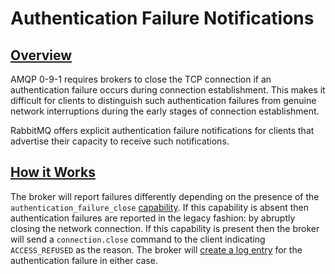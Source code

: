 <!--
Copyright (c) 2007-2023 Broadcom. All Rights Reserved. The term “Broadcom” refers to Broadcom Inc. and/or its subsidiaries.

All rights reserved. This program and the accompanying materials
are made available under the terms of the under the Apache License,
Version 2.0 (the "License”); you may not use this file except in compliance
with the License. You may obtain a copy of the License at

https://www.apache.org/licenses/LICENSE-2.0

Unless required by applicable law or agreed to in writing, software
distributed under the License is distributed on an "AS IS" BASIS,
WITHOUT WARRANTIES OR CONDITIONS OF ANY KIND, either express or implied.
See the License for the specific language governing permissions and
limitations under the License.
-->

# Authentication Failure Notifications

## <a id="overview" class="anchor" href="#overview">Overview</a>

AMQP 0-9-1 requires brokers to close the TCP connection if an authentication
failure occurs during connection establishment. This makes it difficult for
clients to distinguish such authentication failures from genuine network
interruptions during the early stages of connection establishment.

RabbitMQ offers explicit authentication failure notifications
for clients that advertise their capacity to receive such notifications.


## <a id="usage" class="anchor" href="#usage">How it Works</a>

The broker will report failures differently depending on the presence of the
<code>authentication_failure_close</code> <a href="consumer-cancel.html#capabilities">capability</a>.
If this capability is absent then authentication failures are reported
in the legacy fashion: by abruptly closing the network connection. If this
capability is present then the broker will send a <code>connection.close</code>
command to the client indicating <code>ACCESS_REFUSED</code> as the reason. The broker
will [create a log entry](./logging.html#connection-lifecycle-events)
for the authentication failure in either case.
